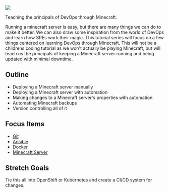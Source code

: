 ![](https://static1.textcraft.net/data1/7/a/7a934550fb76efd83b303ffa4cc48ae5f34fbf39da39a3ee5e6b4b0d3255bfef95601890afd80709da39a3ee5e6b4b0d3255bfef95601890afd8070905ccb9558d135c6627fbe265fa4dab9d.png)

Teaching the principals of DevOps through Minecraft.

Running a minecraft server is easy, but there are many things we can do to make it better. We can also draw some inspiration from the world of DevOps and learn how SREs work their magic. This tutorial series will focus on a few things centered on learning DevOps through Minecraft. This will not be a childrens coding tutorial as we won't actually be playing Minecraft, but will teach us the principals of keeping a Minecraft server running and being updated with minimal downtime.

## Outline

* Deploying a Minecraft server manually
* Deploying a Minecraft server with automation
* Making changes to a Minecraft server's properties with automation
* Automating Minecraft backups
* Version controlling all of it

## Focus Items

* [Git](docs/Git.md)
* [Ansible](docs/Ansible.md)
* [Docker](docs/Docker.md)
* [Minecraft Server](docs/Minecraft.md)

## Stretch Goals

Tie this all into OpenShift or Kubernetes and create a CI/CD system for changes.
